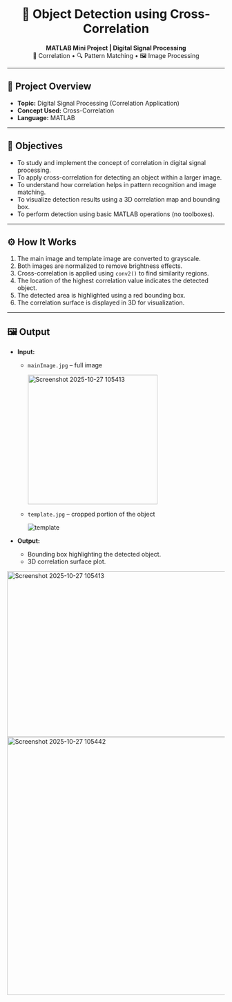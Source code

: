 <h1 align="center">🎯 Object Detection using Cross-Correlation</h1>
<p align="center">
  <b>MATLAB Mini Project | Digital Signal Processing</b><br>
  🧠 Correlation • 🔍 Pattern Matching • 🖼️ Image Processing
</p>

---

## 📂 Project Overview

- **Topic:** Digital Signal Processing (Correlation Application)  
- **Concept Used:** Cross-Correlation  
- **Language:** MATLAB
  
---

## 🧠 Objectives

- To study and implement the concept of correlation in digital signal processing.  
- To apply cross-correlation for detecting an object within a larger image.  
- To understand how correlation helps in pattern recognition and image matching.  
- To visualize detection results using a 3D correlation map and bounding box.  
- To perform detection using basic MATLAB operations (no toolboxes).

---

## ⚙️ How It Works

1. The main image and template image are converted to grayscale.  
2. Both images are normalized to remove brightness effects.  
3. Cross-correlation is applied using `conv2()` to find similarity regions.  
4. The location of the highest correlation value indicates the detected object.  
5. The detected area is highlighted using a red bounding box.  
6. The correlation surface is displayed in 3D for visualization.

---

## 🖼️ Output

- **Input:**  
  - `mainImage.jpg` – full image
   
    <img width="300" height="300" alt="Screenshot 2025-10-27 105413" src="https://github.com/user-attachments/assets/0316c3ec-939a-4319-acd6-57f022f395e1" />
  - `template.jpg` – cropped portion of the object
    
    ![template](https://github.com/user-attachments/assets/5db2e7fd-523b-4e84-badf-b464fb8507c1)


- **Output:**  
  - Bounding box highlighting the detected object.  
  - 3D correlation surface plot.
<img width="1146" height="384" alt="Screenshot 2025-10-27 105413" src="https://github.com/user-attachments/assets/b969034d-3c37-4479-9668-79b5b9808074" />
<img width="1250" height="598" alt="Screenshot 2025-10-27 105442" src="https://github.com/user-attachments/assets/bb4dea8a-87be-4bb1-a9e0-da947b66feb4" />
